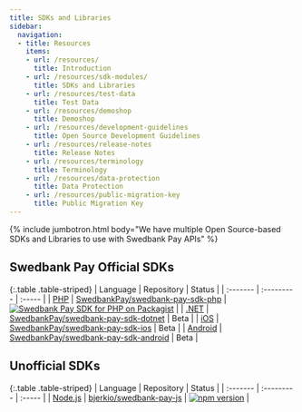 ```yaml
---
title: SDKs and Libraries
sidebar:
  navigation:
  - title: Resources
    items:
    - url: /resources/
      title: Introduction
    - url: /resources/sdk-modules/
      title: SDKs and Libraries
    - url: /resources/test-data
      title: Test Data
    - url: /resources/demoshop
      title: Demoshop
    - url: /resources/development-guidelines
      title: Open Source Development Guidelines
    - url: /resources/release-notes
      title: Release Notes
    - url: /resources/terminology
      title: Terminology
    - url: /resources/data-protection
      title: Data Protection
    - url: /resources/public-migration-key
      title: Public Migration Key
---
```


{% include jumbotron.html body="We have multiple Open Source-based SDKs and Libraries to use with Swedbank Pay APIs" %}

## Swedbank Pay Official SDKs

{:.table .table-striped}
| Language | Repository | Status |
| :------- | :--------- | :----- |
| [PHP][swedbank-pay-sdk-php] | [SwedbankPay/swedbank-pay-sdk-php][swedbank-pay-sdk-php] | [![Swedbank Pay SDK for PHP on Packagist][swedbank-pay-sdk-php-packagist-badge]][swedbank-pay-sdk-php-packagist] |
| [.NET][swedbank-pay-sdk-dotnet] | [SwedbankPay/swedbank-pay-sdk-dotnet][swedbank-pay-sdk-dotnet] | Beta |
| [iOS][swedbank-pay-sdk-ios] | [SwedbankPay/swedbank-pay-sdk-ios][swedbank-pay-sdk-ios] | Beta |
| [Android][swedbank-pay-sdk-android] | [SwedbankPay/swedbank-pay-sdk-android][swedbank-pay-sdk-android] | Beta |

## Unofficial SDKs

{:.table .table-striped}
| Language | Repository | Status |
| :------- | :--------- | :----- |
| [Node.js][bjerkio-swedbank-pay-js] | [bjerkio/swedbank-pay-js][bjerkio-swedbank-pay-js] | [![npm version](https://badge.fury.io/js/swedbank-pay.svg)](https://badge.fury.io/js/swedbank-pay) |

[swedbank-pay-sdk-php]: https://github.com/SwedbankPay/swedbank-pay-sdk-php
[swedbank-pay-sdk-php-packagist-badge]: https://poser.pugx.org/swedbank-pay/swedbank-pay-sdk-php/version
[swedbank-pay-sdk-php-packagist]: https://packagist.org/packages/swedbank-pay/swedbank-pay-sdk-php
[swedbank-pay-sdk-dotnet]: https://github.com/SwedbankPay/swedbank-pay-sdk-dotnet
[swedbank-pay-sdk-ios]: https://github.com/SwedbankPay/swedbank-pay-sdk-ios
[swedbank-pay-sdk-android]: https://github.com/SwedbankPay/swedbank-pay-sdk-android
[bjerkio-swedbank-pay-js]: https://github.com/bjerkio/swedbank-pay-js
